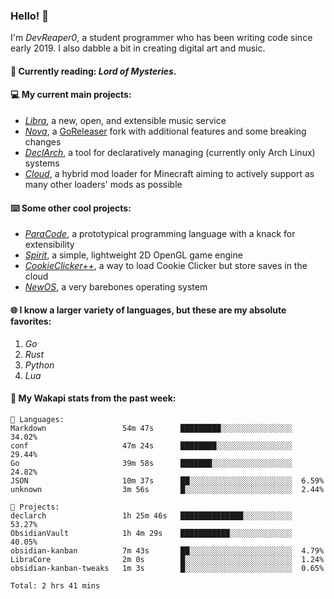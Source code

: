 ### Hello! 👋

I'm _DevReaper0_, a student programmer who has been writing code since early 2019. I also dabble a bit in creating digital art and music.

#### 📖 Currently reading: *Lord of Mysteries*.

#### 💻 My current main projects:

-   _[Libra](https://github.com/LibraMusic)_, a new, open, and extensible music service
-   _[Nova](https://github.com/LibraMusic/Nova)_, a [GoReleaser](https://github.com/goreleaser/goreleaser) fork with additional features and some breaking changes
-   _[DeclArch](https://github.com/DevReaper0/declarch)_, a tool for declaratively managing (currently only Arch Linux) systems
-   _[Cloud](https://github.com/CloudLoaderMC/CloudLoader)_, a hybrid mod loader for Minecraft aiming to actively support as many other loaders' mods as possible

#### ⌨️ Some other cool projects:

-   _[ParaCode](https://github.com/ParaCodeLang/ParaCode)_, a prototypical programming language with a knack for extensibility
-   _[Spirit](https://gitlab.com/DevReaper0/SpiritEngine)_, a simple, lightweight 2D OpenGL game engine
-   _[CookieClicker++](https://github.com/DevReaper0/CookieClickerPlusPlus)_, a way to load Cookie Clicker but store saves in the cloud
-   _[NewOS](https://github.com/DevReaper0/NewOS)_, a very barebones operating system

#### 🌐 I know a larger variety of languages, but these are my absolute favorites:

1. _Go_
2. _Rust_
3. _Python_
4. _Lua_

#### 📡 My Wakapi stats from the past week:

```text
💾 Languages:
Markdown                 54m 47s      █████████░░░░░░░░░░░░░░░░  34.02%
conf                     47m 24s      ████████░░░░░░░░░░░░░░░░░  29.44%
Go                       39m 58s      ███████░░░░░░░░░░░░░░░░░░  24.82%
JSON                     10m 37s      ██░░░░░░░░░░░░░░░░░░░░░░░  6.59%
unknown                  3m 56s       █░░░░░░░░░░░░░░░░░░░░░░░░  2.44%

💼 Projects:
declarch                 1h 25m 46s   ██████████████░░░░░░░░░░░  53.27%
ObsidianVault            1h 4m 29s    ███████████░░░░░░░░░░░░░░  40.05%
obsidian-kanban          7m 43s       ██░░░░░░░░░░░░░░░░░░░░░░░  4.79%
LibraCore                2m 0s        █░░░░░░░░░░░░░░░░░░░░░░░░  1.24%
obsidian-kanban-tweaks   1m 3s        █░░░░░░░░░░░░░░░░░░░░░░░░  0.65%

Total: 2 hrs 41 mins
```
